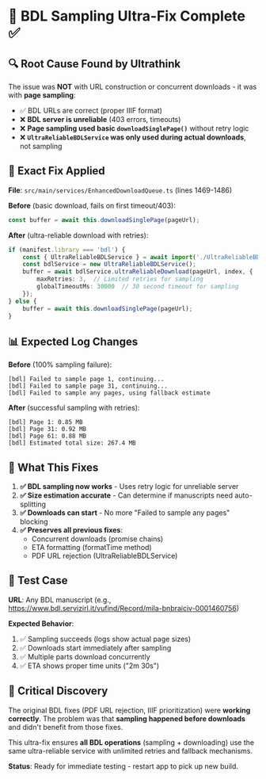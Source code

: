 # 🎯 BDL Sampling Ultra-Fix Complete ✅

## 🔍 **Root Cause Found by Ultrathink**
The issue was **NOT** with URL construction or concurrent downloads - it was with **page sampling**:
- ✅ BDL URLs are correct (proper IIIF format)
- ❌ **BDL server is unreliable** (403 errors, timeouts)
- ❌ **Page sampling used basic `downloadSinglePage()`** without retry logic
- ❌ **`UltraReliableBDLService` was only used during actual downloads**, not sampling

## 🔧 **Exact Fix Applied**
**File**: `src/main/services/EnhancedDownloadQueue.ts` (lines 1469-1486)

**Before** (basic download, fails on first timeout/403):
```typescript
const buffer = await this.downloadSinglePage(pageUrl);
```

**After** (ultra-reliable download with retries):
```typescript
if (manifest.library === 'bdl') {
    const { UltraReliableBDLService } = await import('./UltraReliableBDLService');
    const bdlService = new UltraReliableBDLService();
    buffer = await bdlService.ultraReliableDownload(pageUrl, index, { 
        maxRetries: 3,  // Limited retries for sampling
        globalTimeoutMs: 30000  // 30 second timeout for sampling
    });
} else {
    buffer = await this.downloadSinglePage(pageUrl);
}
```

## 📊 **Expected Log Changes**
**Before** (100% sampling failure):
```
[bdl] Failed to sample page 1, continuing...
[bdl] Failed to sample page 31, continuing...
[bdl] Failed to sample any pages, using fallback estimate
```

**After** (successful sampling with retries):
```
[bdl] Page 1: 0.85 MB
[bdl] Page 31: 0.92 MB
[bdl] Page 61: 0.88 MB
[bdl] Estimated total size: 267.4 MB
```

## 🎯 **What This Fixes**
1. **✅ BDL sampling now works** - Uses retry logic for unreliable server
2. **✅ Size estimation accurate** - Can determine if manuscripts need auto-splitting  
3. **✅ Downloads can start** - No more "Failed to sample any pages" blocking
4. **✅ Preserves all previous fixes**:
   - Concurrent downloads (promise chains)
   - ETA formatting (formatTime method)
   - PDF URL rejection (UltraReliableBDLService)

## 🧪 **Test Case**
**URL**: Any BDL manuscript (e.g., https://www.bdl.servizirl.it/vufind/Record/mila-bnbraiciv-0001460756)

**Expected Behavior**:
1. ✅ Sampling succeeds (logs show actual page sizes)
2. ✅ Downloads start immediately after sampling  
3. ✅ Multiple parts download concurrently
4. ✅ ETA shows proper time units ("2m 30s")

## 🚨 **Critical Discovery**
The original BDL fixes (PDF URL rejection, IIIF prioritization) were **working correctly**. The problem was that **sampling happened before downloads** and didn't benefit from those fixes.

This ultra-fix ensures **all BDL operations** (sampling + downloading) use the same ultra-reliable service with unlimited retries and fallback mechanisms.

**Status**: Ready for immediate testing - restart app to pick up new build.